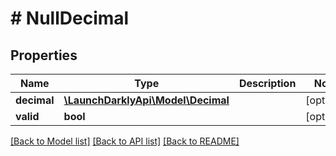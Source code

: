 # # NullDecimal

## Properties

Name | Type | Description | Notes
------------ | ------------- | ------------- | -------------
**decimal** | [**\LaunchDarklyApi\Model\Decimal**](Decimal.md) |  | [optional]
**valid** | **bool** |  | [optional]

[[Back to Model list]](../../README.md#models) [[Back to API list]](../../README.md#endpoints) [[Back to README]](../../README.md)
